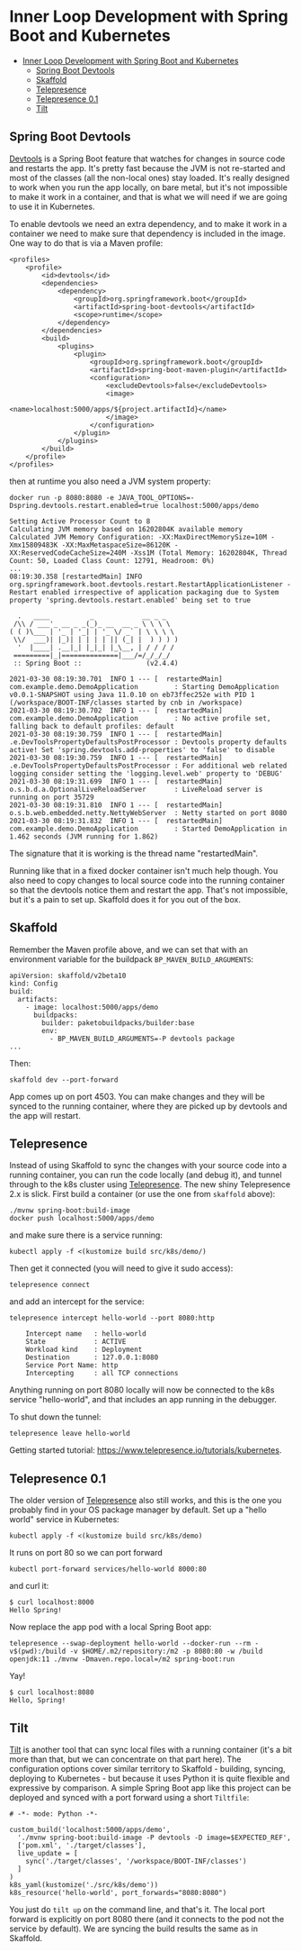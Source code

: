 
# Inner Loop Development with Spring Boot and Kubernetes
- [Inner Loop Development with Spring Boot and Kubernetes](#inner-loop-development-with-spring-boot-and-kubernetes)
  - [Spring Boot Devtools](#spring-boot-devtools)
  - [Skaffold](#skaffold)
  - [Telepresence](#telepresence)
  - [Telepresence 0.1](#telepresence-01)
  - [Tilt](#tilt)

## Spring Boot Devtools

[Devtools](https://docs.spring.io/spring-boot/docs/current/reference/html/using-spring-boot.html#using-boot-devtools) is a Spring Boot feature that watches for changes in source code and restarts the app. It's pretty fast because the JVM is not re-started and most of the classes (all the non-local ones) stay loaded. It's really designed to work when you run the app locally, on bare metal, but it's not impossible to make it work in a container, and that is what we will need if we are going to use it in Kubernetes.

To enable devtools we need an extra dependency, and to make it work in a container we need to make sure that dependency is included in the image. One way to do that is via a Maven profile:

```
<profiles>
    <profile>
        <id>devtools</id>
        <dependencies>
            <dependency>
                <groupId>org.springframework.boot</groupId>
                <artifactId>spring-boot-devtools</artifactId>
                <scope>runtime</scope>
            </dependency>
        </dependencies>
        <build>
            <plugins>
                <plugin>
                    <groupId>org.springframework.boot</groupId>
                    <artifactId>spring-boot-maven-plugin</artifactId>
                    <configuration>
                        <excludeDevtools>false</excludeDevtools>
                        <image>
                            <name>localhost:5000/apps/${project.artifactId}</name>
                        </image>
                    </configuration>
                </plugin>
            </plugins>
        </build>
    </profile>
</profiles>
```

then at runtime you also need a JVM system property:

```
docker run -p 8080:8080 -e JAVA_TOOL_OPTIONS=-Dspring.devtools.restart.enabled=true localhost:5000/apps/demo
```

```
Setting Active Processor Count to 8
Calculating JVM memory based on 16202804K available memory
Calculated JVM Memory Configuration: -XX:MaxDirectMemorySize=10M -Xmx15809483K -XX:MaxMetaspaceSize=86120K -XX:ReservedCodeCacheSize=240M -Xss1M (Total Memory: 16202804K, Thread Count: 50, Loaded Class Count: 12791, Headroom: 0%)
...
08:19:30.358 [restartedMain] INFO org.springframework.boot.devtools.restart.RestartApplicationListener - Restart enabled irrespective of application packaging due to System property 'spring.devtools.restart.enabled' being set to true

  .   ____          _            __ _ _
 /\\ / ___'_ __ _ _(_)_ __  __ _ \ \ \ \
( ( )\___ | '_ | '_| | '_ \/ _` | \ \ \ \
 \\/  ___)| |_)| | | | | || (_| |  ) ) ) )
  '  |____| .__|_| |_|_| |_\__, | / / / /
 =========|_|==============|___/=/_/_/_/
 :: Spring Boot ::                (v2.4.4)

2021-03-30 08:19:30.701  INFO 1 --- [  restartedMain] com.example.demo.DemoApplication         : Starting DemoApplication v0.0.1-SNAPSHOT using Java 11.0.10 on eb73ffec252e with PID 1 (/workspace/BOOT-INF/classes started by cnb in /workspace)
2021-03-30 08:19:30.702  INFO 1 --- [  restartedMain] com.example.demo.DemoApplication         : No active profile set, falling back to default profiles: default
2021-03-30 08:19:30.759  INFO 1 --- [  restartedMain] .e.DevToolsPropertyDefaultsPostProcessor : Devtools property defaults active! Set 'spring.devtools.add-properties' to 'false' to disable
2021-03-30 08:19:30.759  INFO 1 --- [  restartedMain] .e.DevToolsPropertyDefaultsPostProcessor : For additional web related logging consider setting the 'logging.level.web' property to 'DEBUG'
2021-03-30 08:19:31.699  INFO 1 --- [  restartedMain] o.s.b.d.a.OptionalLiveReloadServer       : LiveReload server is running on port 35729
2021-03-30 08:19:31.810  INFO 1 --- [  restartedMain] o.s.b.web.embedded.netty.NettyWebServer  : Netty started on port 8080
2021-03-30 08:19:31.832  INFO 1 --- [  restartedMain] com.example.demo.DemoApplication         : Started DemoApplication in 1.462 seconds (JVM running for 1.862)
```

The signature that it is working is the thread name "restartedMain".

Running like that in a fixed docker container isn't much help though. You also need to copy changes to local source code into the running container so that the devtools notice them and restart the app. That's not impossible, but it's a pain to set up. Skaffold does it for you out of the box.

## Skaffold

Remember the Maven profile above, and we can set that with an environment variable for the buildpack `BP_MAVEN_BUILD_ARGUMENTS`:

```
apiVersion: skaffold/v2beta10
kind: Config
build:
  artifacts:
    - image: localhost:5000/apps/demo
      buildpacks:
        builder: paketobuildpacks/builder:base
        env:
          - BP_MAVEN_BUILD_ARGUMENTS=-P devtools package
...
```

Then:

```
skaffold dev --port-forward
```

App comes up on port 4503. You can make changes and they will be synced to the running container, where they are picked up by devtools and the app will restart.

## Telepresence

Instead of using Skaffold to sync the changes with your source code into a running container, you can run the code locally (and debug it), and tunnel through to the k8s cluster using [Telepresence](https://github.com/telepresenceio/telepresence/tree/release/v2). The new shiny Telepresence 2.x is slick. First build a container (or use the one from `skaffold` above):

```
./mvnw spring-boot:build-image
docker push localhost:5000/apps/demo
```

and make sure there is a service running:

```
kubectl apply -f <(kustomize build src/k8s/demo/)
```

Then get it connected (you will need to give it sudo access):

```
telepresence connect
```

and add an intercept for the service:

```
telepresence intercept hello-world --port 8080:http
```
```
    Intercept name   : hello-world
    State            : ACTIVE
    Workload kind    : Deployment
    Destination      : 127.0.0.1:8080
    Service Port Name: http
    Intercepting     : all TCP connections
```

Anything running on port 8080 locally will now be connected to the k8s service "hello-world", and that includes an app running in the debugger.

To shut down the tunnel:

```
telepresence leave hello-world
```

Getting started tutorial: https://www.telepresence.io/tutorials/kubernetes.

## Telepresence 0.1

The older version of [Telepresence](https://github.com/telepresenceio/telepresence) also still works, and this is the one you probably find in your OS package manager by default. Set up a "hello world" service in Kubernetes:

```
kubectl apply -f <(kustomize build src/k8s/demo)
```

It runs on port 80 so we can port forward

```
kubectl port-forward services/hello-world 8000:80
```

and curl it:

```
$ curl localhost:8000
Hello Spring!
```

Now replace the app pod with a local Spring Boot app:

```
telepresence --swap-deployment hello-world --docker-run --rm -v$(pwd):/build -v $HOME/.m2/repository:/m2 -p 8080:80 -w /build openjdk:11 ./mvnw -Dmaven.repo.local=/m2 spring-boot:run
```

Yay!

```
$ curl localhost:8080
Hello, Spring!
```

## Tilt

[Tilt](https://tilt.dev/) is another tool that can sync local files with a running container (it's a bit more than that, but we can concentrate on that part here). The configuration options cover similar territory to Skaffold - building, syncing, deploying to Kubernetes - but because it uses Python it is quite flexible and expressive by comparison. A simple Spring Boot app like this project can be deployed and synced with a port forward using a short `Tiltfile`:

```
# -*- mode: Python -*-

custom_build('localhost:5000/apps/demo', 
  './mvnw spring-boot:build-image -P devtools -D image=$EXPECTED_REF',
  ['pom.xml', './target/classes'],
  live_update = [
    sync('./target/classes', '/workspace/BOOT-INF/classes')
  ]
)
k8s_yaml(kustomize('./src/k8s/demo'))
k8s_resource('hello-world', port_forwards="8080:8080")
```

You just do `tilt up` on the command line, and that's it. The local port forward is explicitly on port 8080 there (and it connects to the pod not the service by default). We are syncing the build results the same as in Skaffold.